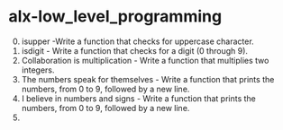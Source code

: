 # alx-low_level_programming
0. isupper -Write a function that checks for uppercase character.
1. isdigit - Write a function that checks for a digit (0 through 9).
2. Collaboration is multiplication - Write a function that multiplies two integers.
3. The numbers speak for themselves - Write a function that prints the numbers, from 0 to 9, followed by a new line.
4.  I believe in numbers and signs - Write a function that prints the numbers, from 0 to 9, followed by a new line.
5.   
